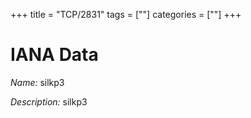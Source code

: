 +++
title = "TCP/2831"
tags = [""]
categories = [""]
+++

# IANA Data

_Name:_ silkp3

_Description:_ silkp3

